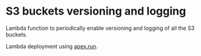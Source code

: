 # S3 buckets versioning and logging

Lambda function to periodically enable versioning and logging of all the
S3 buckets.

Lambda deployment using [apex.run](http://apex.run/).
